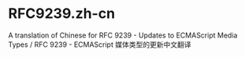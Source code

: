 # RFC9239.zh-cn
A translation of Chinese for RFC 9239 - Updates to ECMAScript Media Types / RFC 9239 - ECMAScript 媒体类型的更新中文翻译
